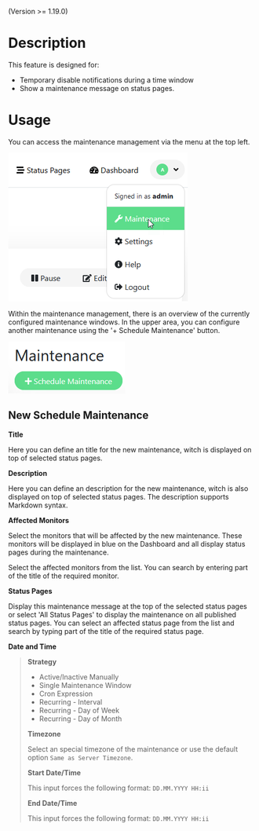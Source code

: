 (Version >= 1.19.0)

# Description

This feature is designed for:

- Temporary disable notifications during a time window
- Show a maintenance message on status pages.

# Usage

You can access the maintenance management via the menu at the top left.

![image](img/maintenance/user-menue-Maintenace.png)

Within the maintenance management, there is an overview of the currently configured maintenance windows.
In the upper area, you can configure another maintenance using the '+ Schedule Maintenance' button.

![image](img/maintenance/schedule-maintenance-button.png)

## New Schedule Maintenance

**Title**

Here you can define an title for the new maintenance, witch is displayed on top of selected status pages.

**Description**

Here you can define an description for the new maintenance, witch is also displayed on top of selected status pages.
The description supports Markdown syntax.

**Affected Monitors**

Select the monitors that will be affected by the new maintenance.
These monitors will be displayed in blue on the Dashboard and all display status pages during the maintenance.

Select the affected monitors from the list. You can search by entering part of the title of the required monitor.

**Status Pages**

Display this maintenance message at the top of the selected status pages or select 'All Status Pages' to display the maintenance on all published status pages. You can select an affected status page from the list and search by typing part of the title of the required status page.

**Date and Time**

> **Strategy**
>
> - Active/Inactive Manually
> - Single Maintenance Window
> - Cron Expression
> - Recurring - Interval
> - Recurring - Day of Week
> - Recurring - Day of Month
> 
> **Timezone**
> 
> Select an special timezone of the maintenance or use the default option `Same as Server Timezone`.
> 
> **Start Date/Time**
>
> This input forces the following format: `DD.MM.YYYY HH:ii`
> 
> **End Date/Time**
>
> This input forces the following format: `DD.MM.YYYY HH:ii`